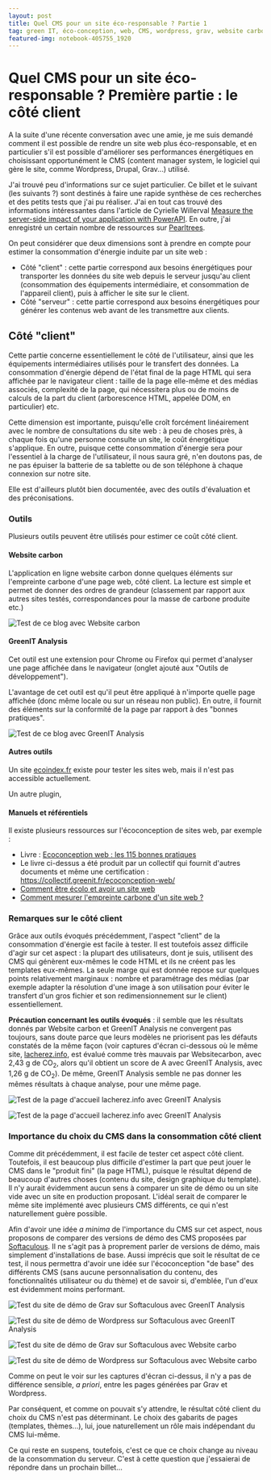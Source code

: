 ```yaml
---
layout: post
title: Quel CMS pour un site éco-responsable ? Partie 1
tag: green IT, éco-conception, web, CMS, wordpress, grav, website carbon, bilan carbone, consommation électrique, écologie, réchauffement climatique, éco-responsable
featured-img: notebook-405755_1920
---
```

# Quel CMS pour un site éco-responsable ? Première partie : le côté client

A la suite d'une récente conversation avec une amie, je me suis demandé comment il est possible de rendre un site web plus éco-responsable, et en particulier s'il est possible d'améliorer ses performances énergétiques en choisissant opportunément le CMS (content manager system, le logiciel qui gère le site, comme Wordpress, Drupal, Grav...) utilisé.

J'ai trouvé peu d'informations sur ce sujet particulier. Ce billet et le suivant (les suivants ?) sont destinés à faire une rapide synthèse de ces recherches et des petits tests que j'ai pu réaliser. J'ai en tout cas trouvé des informations intéressantes dans l'article de Cyrielle Willerval [Measure the server-side impact of your application with PowerAPI](https://blog.theodo.com/2020/05/greenit-measure-server-energy-consumption-powerapi/). En outre, j'ai enregistré un certain nombre de ressources sur [Pearltrees](https://www.pearltrees.com/blacherez/eco-conception-web/id41173117).


On peut considérer que deux dimensions sont à prendre en compte pour estimer la consommation d'énergie induite par un site web :

- Côté "client" : cette partie correspond aux besoins énergétiques pour transporter les données du site web depuis le serveur jusqu'au client (consommation des équipements intermédiaire, et consommation de l'appareil client), puis à afficher le site sur le client.
- Côté "serveur" : cette partie correspond aux besoins énergétiques pour générer les contenus web avant de les transmettre aux clients.

## Côté "client"

Cette partie concerne essentiellement le côté de l'utilisateur, ainsi que les équipements intermédiaires utilisés pour le transfert des données. La consommation d'énergie dépend de l'état final de la page HTML qui sera affichée par le navigateur client : taille de la page elle-même et des médias associés, complexité de la page, qui nécessitera plus ou de moins de calculs de la part du client (arborescence HTML, appelée DOM, en particulier) etc.

Cette dimension est importante, puisqu'elle croît forcément linéairement avec le nombre de consultations du site web : à peu de choses près, à chaque fois qu'une personne consulte un site, le coût énergétique s'applique. En outre, puisque cette consommation d'énergie sera pour l'essentiel à la charge de l'utilisateur, il nous saura gré, n'en doutons pas, de ne pas épuiser la batterie de sa tablette ou de son téléphone à chaque connexion sur notre site.

Elle est d'ailleurs plutôt bien documentée, avec des outils d'évaluation et des préconisations.

### Outils

Plusieurs outils peuvent être utilisés pour estimer ce coût côté client.

#### Website carbon

L'application en ligne website carbon donne quelques éléments sur l'empreinte carbone d'une page web, côté client. La lecture est simple et permet de donner des ordres de grandeur (classement par rapport aux autres sites testés, correspondances pour la masse de carbone produite etc.)

![Test de ce blog avec Website carbon](/asset/websitecarbon_outils.png)

#### GreenIT Analysis

Cet outil est une extension pour Chrome ou Firefox qui permet d'analyser une page affichée dans le navigateur (onglet ajouté aux "Outils de développement").

L'avantage de cet outil est qu'il peut être appliqué à n'importe quelle page affichée (donc même locale ou sur un réseau non public). En outre, il fournit des éléments sur la conformité de la page par rapport à des "bonnes pratiques".

![Test de ce blog avec GreenIT Analysis](/asset/greenit_outils.png)

#### Autres outils

Un site [ecoindex.fr](http://www.ecoindex.fr/) existe pour tester les sites web, mais il n'est pas accessible actuellement.

Un autre plugin,

#### Manuels et référentiels

Il existe plusieurs ressources sur l'écoconception de sites web, par exemple :

- Livre : [Ecoconception web : les 115 bonnes pratiques](https://ecoconceptionweb.com/)
- Le livre ci-dessus a été produit par un collectif qui fournit d'autres documents et même une certification : https://collectif.greenit.fr/ecoconception-web/
- [Comment être écolo et avoir un site web](https://constantin-boulanger.fr/comment-etre-ecolo-et-avoir-un-site-web/)
- [Comment mesurer l'empreinte carbone d'un site web ?](https://www.adimeo.com/blog/comment-mesurer-l-empreinte-carbone-d-un-site-web)


### Remarques sur le côté client

Grâce aux outils évoqués précédemment, l'aspect "client" de la consommation d'énergie est facile à tester. Il est toutefois assez difficile d'agir sur cet aspect : la plupart des utilisateurs, dont je suis, utilisent des CMS qui génèrent eux-mêmes le code HTML et ils ne créent pas les templates eux-mêmes. La seule marge qui est donnée repose sur quelques points relativement marginaux : nombre et paramétrage des médias (par exemple adapter la résolution d'une image à son utilisation pour éviter le transfert d'un gros fichier et son redimensionnement sur le client) essentiellement.

**Précaution concernant les outils évoqués** : il semble que les résultats donnés par Website carbon et GreenIT Analysis ne convergent pas toujours, sans doute parce que leurs modèles ne priorisent pas les défauts constatés de la même façon (voir captures d'écran ci-dessous où le même site, [lacherez.info](https://lacherez.info), est évalué comme très mauvais par Websitecarbon, avec 2,43 g de CO<sub>2</sub>, alors qu'il obtient un score de A avec GreenIT Analysis, avec 1,26 g de CO<sub>2</sub>). De même, GreenIT Analysis semble ne pas donner les mêmes résultats à chaque analyse, pour une même page.

![Test de la page d'accueil lacherez.info avec GreenIT Analysis](/asset/greenit_lacherez.png)

![Test de la page d'accueil lacherez.info avec GreenIT Analysis](/asset/websitecarbon_lacherez.png)

### Importance du choix du CMS dans la consommation côté client

Comme dit précédemment, il est facile de tester cet aspect côté client. Toutefois, il est beaucoup plus difficile d'estimer la part que peut jouer le CMS dans le "produit fini" (la page HTML), puisque le résultat dépend de beaucoup d'autres choses (contenu du site, design graphique du template). Il n'y aurait évidemment aucun sens à comparer un site de démo ou un site vide avec un site en production proposant. L'idéal serait de comparer le même site implémenté avec plusieurs CMS différents, ce qui n'est naturellement guère possible.

Afin d'avoir une idée *a minima* de l'importance du CMS sur cet aspect, nous proposons de comparer des versions de démo des CMS proposées par [Softaculous](https://www.softaculous.com/). Il ne s'agit pas à proprement parler de versions de démo, mais simplement d'installations de base. Aussi imprécis que soit le résultat de ce test, il nous permettra d'avoir une idée sur l'écoconception "de base" des différents CMS (sans aucune personnalisation du contenu, des fonctionnalités utilisateur ou du thème) et de savoir si, d'emblée, l'un d'eux est évidemment moins performant.

![Test du site de démo de Grav sur Softaculous avec GreenIT Analysis](/asset/greenit_grav.png)

![Test du site de démo de Wordpress sur Softaculous avec GreenIT Analysis](/asset/greenit_wp.png)


![Test du site de démo de Grav sur Softaculous avec Website carbo](/asset/websitecarbon_grav.png)

![Test du site de démo de Wordpress sur Softaculous avec Website carbo](/asset/websitecarbon_wp.png)

Comme on peut le voir sur les captures d'écran ci-dessus, il n'y a pas de différence sensible, *a priori*, entre les pages générées par Grav et Wordpress.


Par conséquent, et comme on pouvait s'y attendre, le résultat côté client du choix du CMS n'est pas déterminant. Le choix des gabarits de pages (templates, thèmes...), lui, joue naturellement un rôle mais indépendant du CMS lui-même.

Ce qui reste en suspens, toutefois, c'est ce que ce choix change au niveau de la consommation du serveur. C'est à cette question que j'essaierai de répondre dans un prochain billet...
